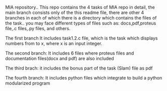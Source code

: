 MIA repository..
This repo contains the 4 tasks of MIA repo in detail, the main branch consists only of the this readme file, there are other 4 branches
in each of which there is a directory which contains the files of the task..
you may face different types of files such as: docs,pdf,proteus file,.c files,.py files, and others.

The first branch
It includes task1.2.c file, which is the task which displays numbers from to x, where x is an input integer.

The second branch:
It includes 6 files where proteus files and documentation files(docx and pdf) are also included

The third brach:
it includes the bonus part of the task (Slam) file as pdf

The fourth branch:
It includes python files which integrate to build a python modularized program

